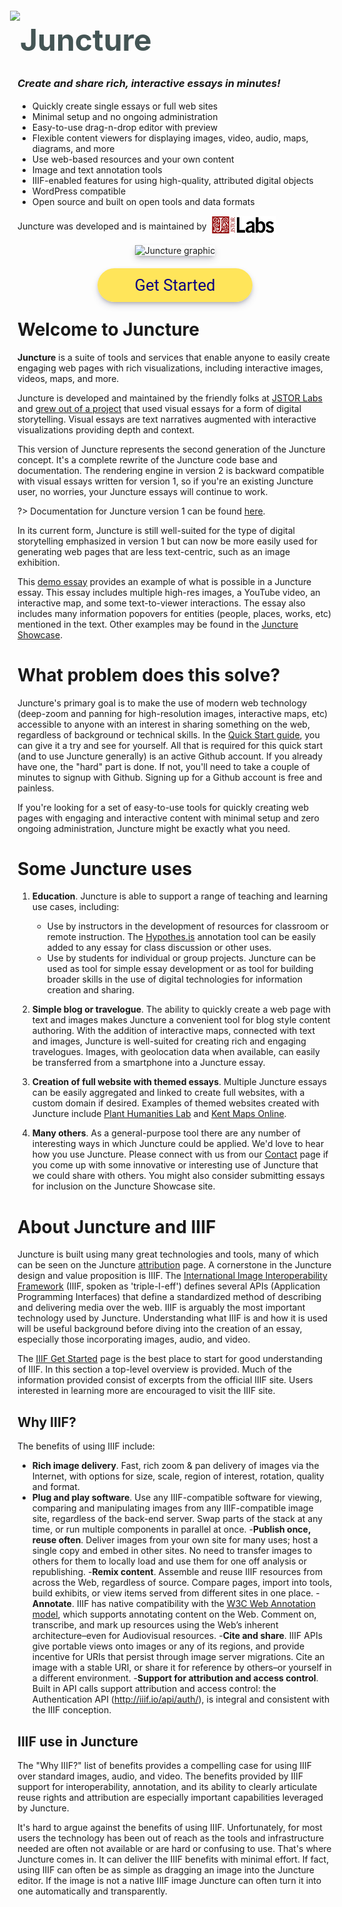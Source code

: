 <style>
a.cta {
  background-color: #FFE55A;
  border-radius: 50px;
  font-family: Roboto, Helvetica, sans-serif;
  font-weight: normal;
  font-size: 1.6rem;
  padding: 12px 60px;
  margin: auto;
  margin-top: 0;
  text-align: center;
  color: #0b0080;
  text-decoration: None;
}
.splash-end img, .splash-end a {
  box-shadow: rgba(50, 50, 93, 0.25) 0px 6px 12px -2px, rgba(0, 0, 0, 0.3) 0px 3px 7px -3px;
}
.splash-start p {
  display: flex;
  align-items: center;
  gap: 6px;
}
.splash-start p img {
  height: 30px;
}
p {
  display: flow-root;
}

</style>

<div class="splash">
<div class="splash-start">

<div class="splash-logo" style="display:flex;align-items:center;">
    <img src="https://juncture-digital.github.io/juncture/static/images/favicon.svg" style="margin:-12px 0 0 -12px;height:90px">
    <div style="font-size:3rem;color:#455;margin-top:-10px;font-weight:bold;">Juncture</div>
</div>

<h3 style="line-height:1.3;margin-top:1rem;"><i>Create and share rich, interactive essays in minutes!</i></h3>

- Quickly create single essays or full web sites
- Minimal setup and no ongoing administration
- Easy-to-use drag-n-drop editor with preview
- Flexible content viewers for displaying images, video, audio, maps, diagrams, and more
- Use web-based resources and your own content
- Image and text annotation tools
- IIIF-enabled features for using high-quality, attributed digital objects
- WordPress compatible
- Open source and built on open tools and data formats

Juncture was developed and is maintained by [![JSTOR](https://raw.githubusercontent.com/juncture-digital/juncture/main/static/images/labs.jpg)](https://labs.jstor.org)

</div>
<div class="splash-end">
    <div style="display:flex; flex-direction:column; align-items:center; gap:2rem;">
        <img class="splash-image" src="https://iiif-image.juncture-digital.org/iiif/2/e058046a1379d7dfc9a4daee11a9a6ca1b7ac9bafd78fd30d40ff92fef99ce86/full/500,/0/default.jpg" alt="Juncture graphic">
        <div><a href="#/getting-started" class="cta">Get Started</a></div>
    </div>
</div>
</div>

# Welcome to Juncture

**Juncture** is a suite of tools and services that enable anyone to easily create engaging web pages with rich visualizations, including interactive images, videos, maps, and more.  

Juncture is developed and maintained by the friendly folks at [JSTOR Labs](https://labs.jstor.org) and [grew out of a project](https://www.doaks.org/research/mellon-initiatives/plant-humanities-initiative) that used visual essays for a form of digital storytelling.  Visual essays are text narratives augmented with interactive visualizations providing depth and context.  

This version of Juncture represents the second generation of the Juncture concept.  It's a complete rewrite of the Juncture code base and documentation.  The rendering engine in version 2 is backward compatible with visual essays written for version 1, so if you're an existing Juncture user, no worries, your Juncture essays will continue to work.  

?> Documentation for Juncture version 1 can be found [here](https://github.com/jstor-labs/juncture/wiki).

In its current form, Juncture is still well-suited for the type of digital storytelling emphasized in version 1 but can now be more easily used for generating web pages that are less text-centric, such as an image exhibition.

This [demo essay](/showcase/bedroom-in-arles) provides an example of what is possible in a Juncture essay.  This essay includes multiple high-res images, a YouTube video, an interactive map, and some text-to-viewer interactions.  The essay also includes many information popovers for entities (people, places, works, etc) mentioned in the text.  Other examples may be found in the [Juncture Showcase](/showcase).

# What problem does this solve?

Juncture's primary goal is to make the use of modern web technology (deep-zoom and panning for high-resolution images, interactive maps, etc) accessible to anyone with an interest in sharing something on the web, regardless of background or technical skills. In the [Quick Start guide](/quick-start), you can give it a try and see for yourself. All that is required for this quick start (and to use Juncture generally) is an active Github account. If you already have one, the "hard" part is done. If not, you'll need to take a couple of minutes to signup with Github. Signing up for a Github account is free and painless.

If you're looking for a set of easy-to-use tools for quickly creating web pages with engaging and interactive content with minimal setup and zero ongoing administration, Juncture might be exactly what you need.

# Some Juncture uses

1. **Education**. Juncture is able to support a range of teaching and learning use cases, including:
    - Use by instructors in the development of resources for classroom or remote instruction.  The [Hypothes.is](https://web.hypothes.is/) annotation tool can be easily added to any essay for class discussion or other uses. 
    - Use by students for individual or group projects.  Juncture can be used as tool for simple essay development or as tool for building broader skills in the use of digital technologies for information creation and sharing.

2. **Simple blog or travelogue**.  The ability to quickly create a web page with text and images makes Juncture a convenient tool for blog style content authoring.  With the addition of interactive maps, connected with text and images, Juncture is well-suited for creating rich and engaging travelogues.  Images, with geolocation data when available, can easily be transferred from a smartphone into a Juncture essay.

3. **Creation of full website with themed essays**.  Multiple Juncture essays can be easily aggregated and linked to create full websites, with a custom domain if desired.  Examples of themed websites created with Juncture include [Plant Humanities Lab](https://lab.plant-humanities.org/) and [Kent Maps Online](https://kent-maps.online/).

4. **Many others**.  As a general-purpose tool there are any number of interesting ways in which Juncture could be applied. We'd love to hear how you use Juncture.  Please connect with us from our [Contact](/contact) page if you come up with some innovative or interesting use of Juncture that we could share with others.  You might also consider submitting essays for inclusion on the Juncture Showcase site.

# About Juncture and IIIF

Juncture is built using many great technologies and tools, many of which can be seen on the Juncture [attribution](/attribution) page.  A cornerstone in the Juncture design and value proposition is IIIF.  The [International Image Interoperability Framework](https://iiif.io/) (IIIF, spoken as 'triple-I-eff') defines several APIs (Application Programming Interfaces) that define a standardized method of describing and delivering media over the web.  IIIF is arguably the most important technology used by Juncture.  Understanding what IIIF is and how it is used will be useful background before diving into the creation of an essay, especially those incorporating images, audio, and video.  

The [IIIF Get Started](https://iiif.io/get-started/) page is the best place to start for good understanding of IIIF.  In this section a top-level overview is provided.  Much of the information provided consist of excerpts from the official IIIF site.  Users interested in learning more are encouraged to visit the IIIF site.

## Why IIIF?

The benefits of using IIIF include:

- **Rich image delivery**.  Fast, rich zoom & pan delivery of images via the Internet, with options for size, scale, region of interest, rotation, quality and format.
- **Plug and play software**.  Use any IIIF-compatible software for viewing, comparing and manipulating images from any IIIF-compatible image site, regardless of the back-end server. Swap parts of the stack at any time, or run multiple components in parallel at once.
-**Publish once, reuse often**.  Deliver images from your own site for many uses; host a single copy and embed in other sites. No need to transfer images to others for them to locally load and use them for one off analysis or republishing.
-**Remix content**.  Assemble and reuse IIIF resources from across the Web, regardless of source. Compare pages, import into tools, build exhibits, or view items served from different sites in one place.
-**Annotate**.  IIIF has native compatibility with the [W3C Web Annotation model](https://www.w3.org/TR/2017/REC-annotation-model-20170223/), which supports annotating content on the Web. Comment on, transcribe, and mark up resources using the Web’s inherent architecture–even for Audiovisual resources.
-**Cite and share**.  IIIF APIs give portable views onto images or any of its regions, and provide incentive for URIs that persist through image server migrations. Cite an image with a stable URI, or share it for reference by others–or yourself in a different environment.
-**Support for attribution and access control**.  Built in API calls support attribution and access control: the Authentication API (http://iiif.io/api/auth/), is integral and consistent with the IIIF conception.

## IIIF use in Juncture

The "Why IIIF?" list of benefits provides a compelling case for using IIIF over standard images, audio, and video.  The benefits provided by IIIF support for interoperability, annotation, and its ability to clearly articulate reuse rights and attribution are especially important capabilities leveraged by Juncture.

It's hard to argue against the benefits of using IIIF.  Unfortunately, for most users the technology has been out of reach as the tools and infrastructure needed are often not available or are hard or confusing to use.  That's where Juncture comes in.  It can deliver the IIIF benefits with minimal effort.  If fact, using IIIF can often be as simple as dragging an image into the Juncture editor.  If the image is not a native IIIF image Juncture can often turn it into one automatically and transparently.
